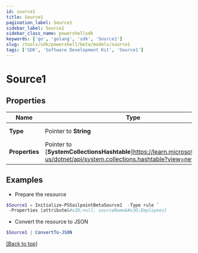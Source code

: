 ```yaml
---
id: source1
title: Source1
pagination_label: Source1
sidebar_label: Source1
sidebar_class_name: powershellsdk
keywords: ['go', 'golang', 'sdk', 'Source1'] 
slug: /tools/sdk/powershell/beta/models/source1
tags: ['SDK', 'Software Development Kit', 'Source1']
---
```



# Source1

## Properties

Name | Type | Description | Notes
------------ | ------------- | ------------- | -------------
**Type** |  Pointer to **String** | Source type. | [optional] 
**Properties** |  Pointer to [**SystemCollectionsHashtable**]https://learn.microsoft.com/en-us/dotnet/api/system.collections.hashtable?view=net-8.0 | Source properties. | [optional] 

## Examples

- Prepare the resource
```powershell
$Source1 = Initialize-PSSailpointBetaSource1  -Type rule `
 -Properties {attribute&#x3D;null, sourceName&#x3D;Employees}
```

- Convert the resource to JSON
```powershell
$Source1 | ConvertTo-JSON
```


[[Back to top]](#) 

